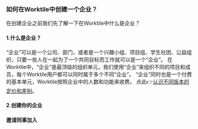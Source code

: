 ### 如何在Worktile中创建一个企业？
在创建企业之前我们先了解一下在Worktile中什么是企业？
#### 1.什么是企业？
“企业”可以是一个公司、部门，或者是一个兴趣小组、项目组、学生社团、公益组织，只要一些人在一起为了一个共同目标而工作就可以是一个“企业”。
在Worktile中，“企业”是最顶级的组织单元，我们使用“企业”来组织不同的项目和成员，每个Worktile用户都可以同时属于多个不同“企业”。
“企业”同时也是一个付费的基本单元，Worktile按照企业中的人数和功能来收费。
点此👉[认识不同版本的定价和差别](/wo-shi-xin-shou/ren-shi-bu-tong-ban-ben-de-ding-jia-he-cha-bie.md)。

#### 2.创建你的企业


#### 邀请同事加入